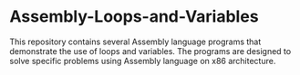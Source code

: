# Assembly-Loops-and-Variables
This repository contains several Assembly language programs that demonstrate the use of loops and variables. The programs are designed to solve specific problems using Assembly language on x86 architecture.
